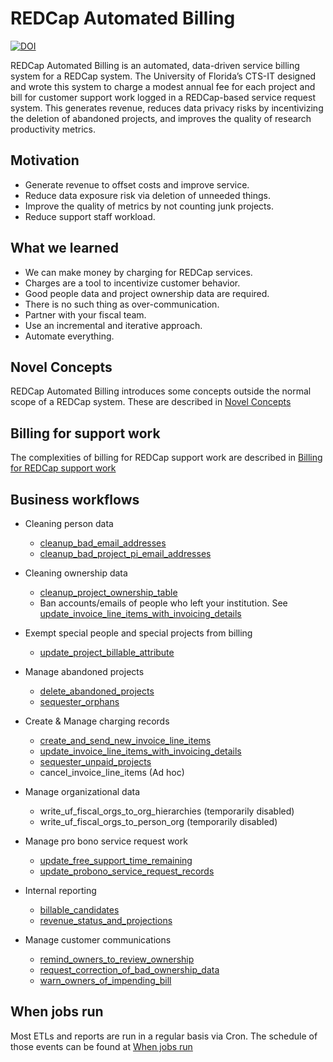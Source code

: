 # REDCap Automated Billing

[![DOI](https://zenodo.org/badge/472506279.svg)](https://zenodo.org/doi/10.5281/zenodo.13737162)

REDCap Automated Billing is an automated, data-driven service billing system for a REDCap system. The University of Florida’s CTS-IT designed and wrote this system to charge a modest annual fee for each project and bill for customer support work logged in a REDCap-based service request system. This generates revenue, reduces data privacy risks by incentivizing the deletion of abandoned projects, and improves the quality of research productivity metrics.

## Motivation
- Generate revenue to offset costs and improve service.
- Reduce data exposure risk via deletion of unneeded things.
- Improve the quality of metrics by not counting junk projects.
- Reduce support staff workload.

## What we learned
- We can make money by charging for REDCap services.
- Charges are a tool to incentivize customer behavior.
- Good people data and project ownership data are required.
- There is no such thing as over-communication.
- Partner with your fiscal team.
- Use an incremental and iterative approach.
- Automate everything.

## Novel Concepts

REDCap Automated Billing introduces some concepts outside the normal scope of a REDCap system. These are described in [Novel Concepts](https://ctsit.github.io/rcc.billing/articles/novel_concepts.html)

## Billing for support work

The complexities of billing for REDCap support work are described in [Billing for REDCap support work](https://ctsit.github.io/rcc.billing/articles/billing_for_support.html)

## Business workflows
- Cleaning person data
  - [cleanup_bad_email_addresses](https://ctsit.github.io/rcc.billing/articles/cleanup_bad_email_addresses.html)
  - [cleanup_bad_project_pi_email_addresses](https://ctsit.github.io/rcc.billing/articles/cleanup_bad_project_pi_email_addresses.html)
  
- Cleaning ownership data
  - [cleanup_project_ownership_table](https://ctsit.github.io/rcc.billing/articles/cleanup_project_ownership_table.html)
  - Ban accounts/emails of people who left your institution. See  [update_invoice_line_items_with_invoicing_details](https://ctsit.github.io/rcc.billing/articles/update_invoice_line_items_with_invoicing_details.html)


- Exempt special people and special projects from billing
  - [update_project_billable_attribute](https://ctsit.github.io/rcc.billing/articles/update_project_billable_attribute.html)  


- Manage abandoned projects
  - [delete_abandoned_projects](https://ctsit.github.io/rcc.billing/articles/delete_abandoned_projects.html)
  - [sequester_orphans](https://ctsit.github.io/rcc.billing/articles/sequester_orphans.html)

- Create & Manage charging records
  - [create_and_send_new_invoice_line_items](https://ctsit.github.io/rcc.billing/articles/create_and_send_new_invoice_line_items.html)
  - [update_invoice_line_items_with_invoicing_details](https://ctsit.github.io/rcc.billing/articles/update_invoice_line_items_with_invoicing_details.html)
  - [sequester_unpaid_projects](https://ctsit.github.io/rcc.billing/articles/sequester_unpaid_projects.html)
  - cancel_invoice_line_items (Ad hoc)

- Manage organizational data
  - write_uf_fiscal_orgs_to_org_hierarchies (temporarily disabled)
  - write_uf_fiscal_orgs_to_person_org (temporarily disabled)

- Manage pro bono service request work
  - [update_free_support_time_remaining](https://ctsit.github.io/rcc.billing/articles/update_free_support_time_remaining.html)
  - [update_probono_service_request_records](https://ctsit.github.io/rcc.billing/articles/update_probono_service_request_records.html)

- Internal reporting
  - [billable_candidates](https://ctsit.github.io/rcc.billing/articles/billable_candidates.html)
  - [revenue_status_and_projections](https://ctsit.github.io/rcc.billing/articles/revenue_status_and_projections.html)

- Manage customer communications
  - [remind_owners_to_review_ownership](https://ctsit.github.io/rcc.billing/articles/remind_owners_to_review_ownership.html)
  - [request_correction_of_bad_ownership_data](https://ctsit.github.io/rcc.billing/articles/request_correction_of_bad_ownership_data.html)
  - [warn_owners_of_impending_bill](https://ctsit.github.io/rcc.billing/articles/warn_owners_of_impending_bill.html)


## When jobs run

Most ETLs and reports are run in a regular basis via Cron. The schedule of those events can be found at [When jobs run](https://ctsit.github.io/rcc.billing/articles/when_jobs_run.html)
